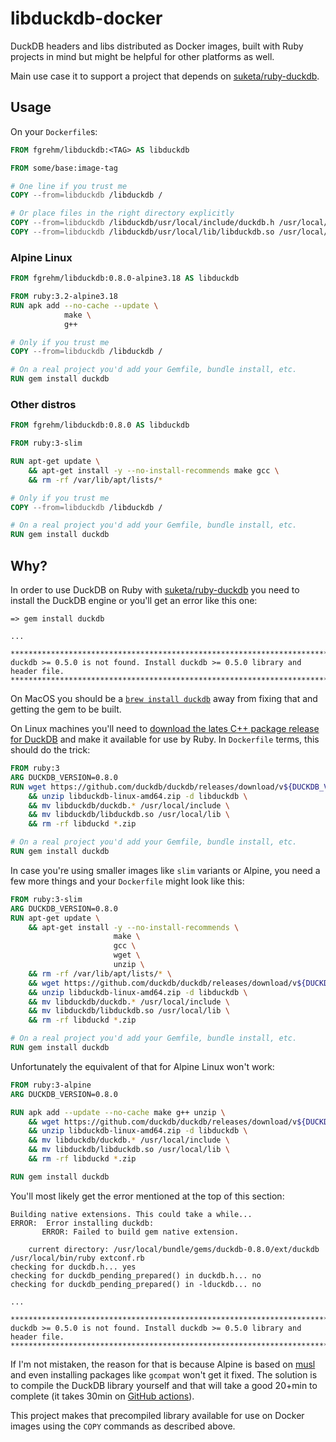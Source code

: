 # libduckdb-docker

DuckDB headers and libs distributed as Docker images, built with Ruby projects
in mind but might be helpful for other platforms as well.

Main use case it to support a project that depends on [suketa/ruby-duckdb](https://github.com/suketa/ruby-duckdb).

## Usage

On your `Dockerfile`s:

```dockerfile
FROM fgrehm/libduckdb:<TAG> AS libduckdb

FROM some/base:image-tag

# One line if you trust me
COPY --from=libduckdb /libduckdb /

# Or place files in the right directory explicitly
COPY --from=libduckdb /libduckdb/usr/local/include/duckdb.h /usr/local/include
COPY --from=libduckdb /libduckdb/usr/local/lib/libduckdb.so /usr/local/lib
```

### Alpine Linux

```dockerfile
FROM fgrehm/libduckdb:0.8.0-alpine3.18 AS libduckdb

FROM ruby:3.2-alpine3.18
RUN apk add --no-cache --update \
            make \
            g++

# Only if you trust me
COPY --from=libduckdb /libduckdb /

# On a real project you'd add your Gemfile, bundle install, etc.
RUN gem install duckdb
```

### Other distros

```dockerfile
FROM fgrehm/libduckdb:0.8.0 AS libduckdb

FROM ruby:3-slim

RUN apt-get update \
    && apt-get install -y --no-install-recommends make gcc \
    && rm -rf /var/lib/apt/lists/*

# Only if you trust me
COPY --from=libduckdb /libduckdb /

# On a real project you'd add your Gemfile, bundle install, etc.
RUN gem install duckdb
```

## Why?

In order to use DuckDB on Ruby with [suketa/ruby-duckdb](https://github.com/suketa/ruby-duckdb)
you need to install the DuckDB engine or you'll get an error like this one:

```
=> gem install duckdb

...

********************************************************************************
duckdb >= 0.5.0 is not found. Install duckdb >= 0.5.0 library and header file.
********************************************************************************
```

On MacOS you should be a [`brew install duckdb`](https://github.com/suketa/ruby-duckdb#pre-requisite-setup-macos)
away from fixing that and getting the gem to be built.

On Linux machines you'll need to [download the lates C++ package release for DuckDB](https://github.com/suketa/ruby-duckdb#pre-requisite-setup-linux)
and make it available for use by Ruby. In `Dockerfile` terms, this should do
the trick:

```dockerfile
FROM ruby:3
ARG DUCKDB_VERSION=0.8.0
RUN wget https://github.com/duckdb/duckdb/releases/download/v${DUCKDB_VERSION}/libduckdb-linux-amd64.zip \
    && unzip libduckdb-linux-amd64.zip -d libduckdb \
    && mv libduckdb/duckdb.* /usr/local/include \
    && mv libduckdb/libduckdb.so /usr/local/lib \
    && rm -rf libduckd *.zip

# On a real project you'd add your Gemfile, bundle install, etc.
RUN gem install duckdb
```

In case you're using smaller images like `slim` variants or Alpine, you need a
few more things and your `Dockerfile` might look like this:

```dockerfile
FROM ruby:3-slim
ARG DUCKDB_VERSION=0.8.0
RUN apt-get update \
    && apt-get install -y --no-install-recommends \
                       make \
                       gcc \
                       wget \
                       unzip \
    && rm -rf /var/lib/apt/lists/* \
    && wget https://github.com/duckdb/duckdb/releases/download/v${DUCKDB_VERSION}/libduckdb-linux-amd64.zip \
    && unzip libduckdb-linux-amd64.zip -d libduckdb \
    && mv libduckdb/duckdb.* /usr/local/include \
    && mv libduckdb/libduckdb.so /usr/local/lib \
    && rm -rf libduckd *.zip

# On a real project you'd add your Gemfile, bundle install, etc.
RUN gem install duckdb
```

Unfortunately the equivalent of that for Alpine Linux won't work:

```dockerfile
FROM ruby:3-alpine
ARG DUCKDB_VERSION=0.8.0

RUN apk add --update --no-cache make g++ unzip \
    && wget https://github.com/duckdb/duckdb/releases/download/v${DUCKDB_VERSION}/libduckdb-linux-amd64.zip \
    && unzip libduckdb-linux-amd64.zip -d libduckdb \
    && mv libduckdb/duckdb.* /usr/local/include \
    && mv libduckdb/libduckdb.so /usr/local/lib \
    && rm -rf libduckd *.zip

RUN gem install duckdb
```

You'll most likely get the error mentioned at the top of this section:

```
Building native extensions. This could take a while...
ERROR:  Error installing duckdb:
       ERROR: Failed to build gem native extension.

    current directory: /usr/local/bundle/gems/duckdb-0.8.0/ext/duckdb
/usr/local/bin/ruby extconf.rb
checking for duckdb.h... yes
checking for duckdb_pending_prepared() in duckdb.h... no
checking for duckdb_pending_prepared() in -lduckdb... no

...

********************************************************************************
duckdb >= 0.5.0 is not found. Install duckdb >= 0.5.0 library and header file.
********************************************************************************
```

If I'm not mistaken, the reason for that is because Alpine is based on
[musl](https://en.wikipedia.org/wiki/Musl) and even installing packages like
`gcompat` won't get it fixed. The solution is to compile the DuckDB library
yourself and that will take a good 20+min to complete (it takes 30min on
[GitHub actions](https://github.com/fgrehm/libduckdb-docker/actions)).

This project makes that precompiled library available for use on Docker images
using the `COPY` commands as described above.
